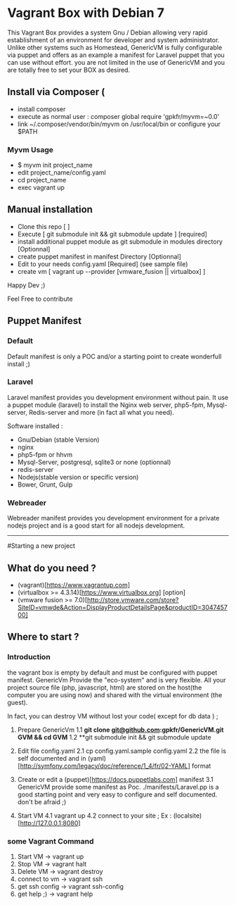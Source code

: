 # Vagrant Box with Debian 7
This Vagrant Box provides a system Gnu / Debian allowing very rapid establishment of an environment for developer and system administrator. Unlike other systems such as Homestead, GenericVM is fully configurable via puppet and offers as an example a manifest for Laravel puppet that you can use without effort. you are not limited in the use of GenericVM and you are totally free to set your BOX as desired.


## Install via Composer (

* install composer
* execute as normal user : composer global require 'gpkfr/myvm=~0.0'
* link ~/.composer/vendor/bin/myvm on /usr/local/bin or configure your $PATH

### Myvm Usage

* $ myvm init project_name
* edit project_name/config.yaml
* cd project_name
* exec vagrant up

## Manual installation

* Clone this repo [   ]
* Execute [ git submodule init && git submodule update ] [required]
* install additional puppet module as git submodule in modules directory [Optionnal]
* create puppet manifest in manifest Directory [Optionnal]
* Edit to your needs config.yaml [Required] (see sample file)
* create vm [ vagrant up --provider [vmware_fusion || virtualbox] ]

Happy Dev ;)

Feel Free to contribute

## Puppet Manifest

### Default
Default manifest is only a POC and/or a starting point to create
wonderfull install ;)

### Laravel
Laravel manifest provides you development environment without pain. It
use a puppet module (laravel) to install the Nginx web server, php5-fpm, Mysql-server, Redis-server
and more (in fact all what you need).

Software installed :

* Gnu/Debian (stable Version)
* nginx
* php5-fpm or hhvm
* Mysql-Server, postgresql, sqlite3 or none (optionnal)
* redis-server
* Nodejs(stable version or specific version)
* Bower, Grunt, Gulp

### Webreader
Webreader manifest provides you development environment for a private nodejs project and is a good start for all nodejs development.

***

#Starting a new project

## What do you need ?

* (vagrant)[https://www.vagrantup.com]
* (virtualbox >= 4.3.14)[https://www.virtualbox.org] [option]
* (vmware fusion >= 7.0)[http://store.vmware.com/store?SiteID=vmwde&Action=DisplayProductDetailsPage&productID=304745700]

## Where to start ?

### Introduction

the vagrant box is empty by default and must be configured with puppet manifest. GenericVm Provide the "eco-system" and is very flexible. All your project source file (php, javascript, html) are stored on the host(the computer you are using now) and shared with the virtual  environment (the guest).

In fact, you can destroy VM without lost your code( except for db data ) ;

1. Prepare GenericVm
	1.1 **git clone git@github.com:gpkfr/GenericVM.git GVM && cd GVM**
	1.2 **git submodule init && git submodule update

2. Edit file config.yaml
	2.1 cp config.yaml.sample config.yaml
	2.2 the file is self documented and in (yaml)[http://symfony.com/legacy/doc/reference/1_4/fr/02-YAML] format

3. Create or edit a (puppet)[https://docs.puppetlabs.com] manifest
	3.1 GenericVM provide some manifest as Poc. ./manifests/Laravel.pp is a good starting point and very easy to configure and self documented. don't be afraid ;)

4. Start VM
	4.1 vagrant up
	4.2 connect to your site ; Ex : (localsite)[http://127.0.0.1:8080]

### some Vagrant Command

1. Start VM -> vagrant up
2. Stop VM  -> vagrant halt
3. Delete VM -> vagrant destroy
4. connect to vm -> vagrant ssh
5. get ssh config -> vagrant ssh-config
6. get help ;) -> vagrant help



